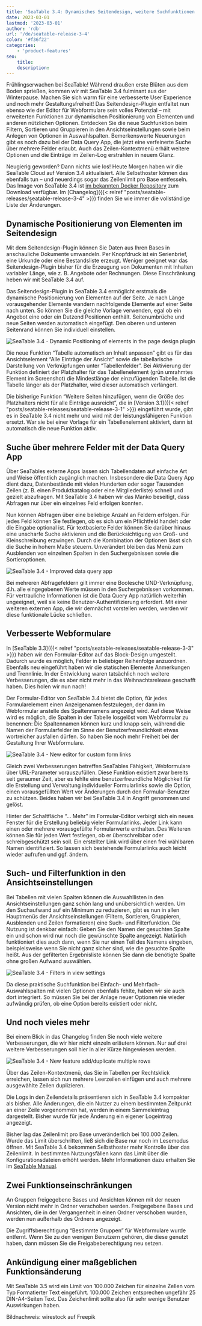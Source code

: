 ```yaml
---
title: 'SeaTable 3.4: Dynamisches Seitendesign, weitere Suchfunktionen und verbesserte Webformulare'
date: 2023-03-01
lastmod: '2023-03-01'
author: 'rdb'
url: '/de/seatable-release-3-4'
color: '#f36f22'
categories:
    - 'product-features'
seo:
    title:
    description:
---
```


Frühlingserwachen bei SeaTable! Während draußen erste Blüten aus dem Boden sprießen, kommen wir mit SeaTable 3.4 fulminant aus der Winterpause. Machen Sie sich warm für eine verbesserte User Experience und noch mehr Gestaltungsfreiheit! Das Seitendesign-Plugin entfaltet nun ebenso wie der Editor für Webformulare sein volles Potenzial – mit erweiterten Funktionen zur dynamischen Positionierung von Elementen und anderen nützlichen Optionen. Entdecken Sie die neue Suchfunktion beim Filtern, Sortieren und Gruppieren in den Ansichtseinstellungen sowie beim Anlegen von Optionen in Auswahlspalten. Bemerkenswerte Neuerungen gibt es noch dazu bei der Data Query App, die jetzt eine verfeinerte Suche über mehrere Felder erlaubt. Auch das Zeilen-Kontextmenü erhält weitere Optionen und die Einträge im Zeilen-Log erstrahlen in neuem Glanz.

Neugierig geworden? Dann nichts wie los! Heute Morgen haben wir die SeaTable Cloud auf Version 3.4 aktualisiert. Alle Selbsthoster können das ebenfalls tun – und neuerdings sogar das Zeilenlimit pro Base entfesseln. Das Image von SeaTable 3.4 ist [im bekannten Docker Repository](https://hub.docker.com/r/seatable/seatable-enterprise) zum Download verfügbar. Im [Changelog]({{< relref "posts/seatable-releases/seatable-release-3-4" >}}) finden Sie wie immer die vollständige Liste der Änderungen.

## Dynamische Positionierung von Elementen im Seitendesign

Mit dem Seitendesign-Plugin können Sie Daten aus Ihren Bases in anschauliche Dokumente umwandeln. Per Knopfdruck ist ein Serienbrief, eine Urkunde oder eine Bestandsliste erzeugt. Weniger geeignet war das Seitendesign-Plugin bisher für die Erzeugung von Dokumenten mit Inhalten variabler Länge, wie z. B. Angebote oder Rechnungen. Diese Einschränkung heben wir mit SeaTable 3.4 auf.

Das Seitendesign-Plugin in SeaTable 3.4 ermöglicht erstmals die dynamische Positionierung von Elementen auf der Seite. Je nach Länge vorausgehender Elemente wandern nachfolgende Elemente auf einer Seite nach unten. So können Sie die gleiche Vorlage verwenden, egal ob ein Angebot eine oder ein Dutzend Positionen enthält. Seitenumbrüche und neue Seiten werden automatisch eingefügt. Den oberen und unteren Seitenrand können Sie individuell einstellen.

![SeaTable 3.4 - Dynamic Positioning of elements in the page design plugin](SeaTable-3.4-DynamicPositioningElements.png)

Die neue Funktion “Tabelle automatisch an Inhalt anpassen” gibt es für das Ansichtselement “Alle Einträge der Ansicht” sowie die tabellarische Darstellung von Verknüpfungen unter “Tabellenfelder”. Bei Aktivierung der Funktion definiert der Platzhalter für das Tabellenelement (grün umrahmtes Element im Screenshot) die Mindestlänge der einzufügenden Tabelle. Ist die Tabelle länger als der Platzhalter, wird dieser automatisch verlängert.

Die bisherige Funktion “Weitere Seiten hinzufügen, wenn die Größe des Platzhalters nicht für alle Einträge ausreicht”, die in [Version 3.1]({{< relref "posts/seatable-releases/seatable-release-3-1" >}}) eingeführt wurde, gibt es in SeaTable 3.4 nicht mehr und wird mit der leistungsfähigeren Funktion ersetzt. War sie bei einer Vorlage für ein Tabellenelement aktiviert, dann ist automatisch die neue Funktion aktiv.

## Suche über mehrere Felder mit der Data Query App

Über SeaTables externe Apps lassen sich Tabellendaten auf einfache Art und Weise öffentlich zugänglich machen. Insbesondere die Data Query App dient dazu, Datenbestände mit vielen Hunderten oder sogar Tausenden Zeilen (z. B. einen Produktkatalog oder eine Mitgliederliste) schnell und gezielt abzufragen. Mit SeaTable 3.4 haben wir das Manko beseitigt, dass Abfragen nur über ein einzelnes Feld erfolgen konnten.

Nun können Abfragen über eine beliebige Anzahl an Feldern erfolgen. Für jedes Feld können Sie festlegen, ob es sich um ein Pflichtfeld handelt oder die Eingabe optional ist. Für textbasierte Felder können Sie darüber hinaus eine unscharfe Suche aktivieren und die Berücksichtigung von Groß- und Kleinschreibung erzwingen. Durch die Kombination der Optionen lässt sich die Suche in hohem Maße steuern. Unverändert bleiben das Menü zum Ausblenden von einzelnen Spalten in den Suchergebnissen sowie die Sortieroptionen.

![SeaTable 3.4 - Improved data query app](SeaTable-3.4-DataQueryApp.png)

Bei mehreren Abfragefeldern gilt immer eine Boolesche UND-Verknüpfung, d.h. alle eingegebenen Werte müssen in den Suchergebnissen vorkommen. Für vertrauliche Informationen ist die Data Query App natürlich weiterhin ungeeignet, weil sie keine Benutzer-Authentifizierung erfordert. Mit einer weiteren externen App, die wir demnächst vorstellen werden, werden wir diese funktionale Lücke schließen.

## Verbesserte Webformulare

In [SeaTable 3.3]({{< relref "posts/seatable-releases/seatable-release-3-3" >}}) haben wir den Formular-Editor auf das Block-Design umgestellt. Dadurch wurde es möglich, Felder in beliebiger Reihenfolge anzuordnen. Ebenfalls neu eingeführt haben wir die statischen Elemente Anmerkungen und Trennlinie. In der Entwicklung waren tatsächlich noch weitere Verbesserungen, die es aber nicht mehr in das Weihnachtsrelease geschafft haben. Dies holen wir nun nach!

Der Formular-Editor von SeaTable 3.4 bietet die Option, für jedes Formularelement einen Anzeigenamen festzulegen, der dann im Webformular anstelle des Spaltennamens angezeigt wird. Auf diese Weise wird es möglich, die Spalten in der Tabelle losgelöst vom Webformular zu benennen: Die Spaltennamen können kurz und knapp sein, während die Namen der Formularfelder im Sinne der Benutzerfreundlichkeit etwas wortreicher ausfallen dürfen. So haben Sie noch mehr Freiheit bei der Gestaltung Ihrer Webformulare.

![SeaTable 3.4 - New editor for custom form links](SeaTable-3.4-FormLinkEditor.png)

Gleich zwei Verbesserungen betreffen SeaTables Fähigkeit, Webformulare über URL-Parameter vorauszufüllen. Diese Funktion existiert zwar bereits seit geraumer Zeit, aber es fehlte eine benutzerfreundliche Möglichkeit für die Erstellung und Verwaltung individueller Formularlinks sowie die Option, einen vorausgefüllten Wert vor Änderungen durch den Formular-Benutzer zu schützen. Beides haben wir bei SeaTable 3.4 in Angriff genommen und gelöst.

Hinter der Schaltfläche “… Mehr” im Formular-Editor verbirgt sich ein neues Fenster für die Erstellung beliebig vieler Formularlinks. Jeder Link kann einen oder mehrere vorausgefüllte Formularwerte enthalten. Des Weiteren können Sie für jeden Wert festlegen, ob er überschreibbar oder schreibgeschützt sein soll. Ein erstellter Link wird über einen frei wählbaren Namen identifiziert. So lassen sich bestehende Formularlinks auch leicht wieder aufrufen und ggf. ändern.

## Such- und Filterfunktion in den Ansichtseinstellungen

Bei Tabellen mit vielen Spalten können die Auswahllisten in den Ansichtseinstellungen ganz schön lang und unübersichtlich werden. Um den Suchaufwand auf ein Minimum zu reduzieren, gibt es nun in allen Hauptmenüs der Ansichtseinstellungen (Filtern, Sortieren, Gruppieren, Ausblenden und Zeilen formatieren) eine Such- und Filterfunktion. Die Nutzung ist denkbar einfach: Geben Sie den Namen der gesuchten Spalte ein und schon wird nur noch die gewünschte Spalte angezeigt. Natürlich funktioniert dies auch dann, wenn Sie nur einen Teil des Namens eingeben, beispielsweise wenn Sie nicht ganz sicher sind, wie die gesuchte Spalte heißt. Aus der gefilterten Ergebnisliste können Sie dann die benötigte Spalte ohne großen Aufwand auswählen.

![SeaTable 3.4 - Filters in view settings](SeaTable-3.4-FilterInViewSettings.png)

Da diese praktische Suchfunktion bei Einfach- und Mehrfach-Auswahlspalten mit vielen Optionen ebenfalls fehlte, haben wir sie auch dort integriert. So müssen Sie bei der Anlage neuer Optionen nie wieder aufwändig prüfen, ob eine Option bereits existiert oder nicht.

## Und noch vieles mehr

Bei einem Blick in das Changelog finden Sie noch viele weitere Verbesserungen, die wir hier nicht einzeln erläutern können. Nur auf drei weitere Verbesserungen soll hier in aller Kürze hingewiesen werden.

![SeaTable 3.4 - New feature add/duplicate multiple rows](SeaTable-3.4-AddMultipleRows.png)

Über das Zeilen-Kontextmenü, das Sie in Tabellen per Rechtsklick erreichen, lassen sich nun mehrere Leerzeilen einfügen und auch mehrere ausgewählte Zeilen duplizieren.

Die Logs in den Zeilendetails präsentieren sich in SeaTable 3.4 kompakter als bisher. Alle Änderungen, die ein Nutzer zu einem bestimmten Zeitpunkt an einer Zeile vorgenommen hat, werden in einem Sammeleintrag dargestellt. Bisher wurde für jede Änderung ein eigener Logeintrag angezeigt.

Bisher lag das Zeilenlimit pro Base unveränderlich bei 100.000 Zeilen. Wurde das Limit überschritten, ließ sich die Base nur noch im Lesemodus öffnen. Mit SeaTable 3.4 bekommen Selbsthoster mehr Kontrolle über das Zeilenlimit. In bestimmten Nutzungsfällen kann das Limit über die Konfigurationsdateien erhöht werden. Mehr Informationen dazu erhalten Sie im [SeaTable Manual](https://manual.seatable.io/config/base_rows_limit/).

## Zwei Funktionseinschränkungen

An Gruppen freigegebene Bases und Ansichten können mit der neuen Version nicht mehr in Ordner verschoben werden. Freigegebene Bases und Ansichten, die in der Vergangenheit in einen Ordner verschoben wurden, werden nun außerhalb des Ordners angezeigt.

Die Zugriffsberechtigung “Bestimmte Gruppen” für Webformulare wurde entfernt. Wenn Sie zu den wenigen Benutzern gehören, die diese genutzt haben, dann müssen Sie die Freigabeberechtigung neu setzen.

## Ankündigung einer maßgeblichen Funktionsänderung

Mit SeaTable 3.5 wird ein Limit von 100.000 Zeichen für einzelne Zellen vom Typ Formatierter Text eingeführt. 100.000 Zeichen entsprechen ungefähr 25 DIN-A4-Seiten Text. Das Zeichenlimit sollte also für sehr wenige Benutzer Auswirkungen haben.

Bildnachweis: wirestock auf Freepik
